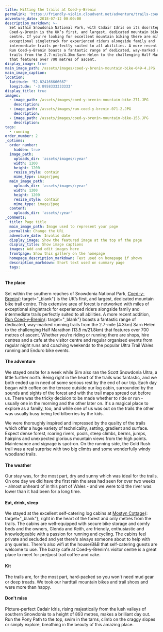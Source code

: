 ```yaml
---
title: Hitting the trails at Coed-y-Brenin
permalink: 'https://friendly-violin.cloudvent.net/adventure/trails-coedybrenin/'
adventure_date: 2018-07-12 00:00:00
description_markdown: >-
  Set within Snowdonia National Park, with Cadair Idris on its doorstep,
  Coed-y-Brenin is the UK’s first, and largest, dedicated mountain bike trail
  centre. If you're looking for excellent mountain biking there are miles of
  exceptional singletrack for experienced riders alongside family and
  intermediate trails perfectly suited to all abilities. A more recent addition,
  Run Coed-y-Brenin boasts a fantastic range of dedicated, way-marked running
  trails from the 2.7-mile/4.3km Sarn Helen to the challenging Half Marathon
  that features over 700 metres of ascent.
display_image: true
main_image_path: /assets/images/coed-y-brenin-mountain-bike-049-4.JPG
main_image_caption:
location:
  latitude: '52.824166666667'
  longitude: '-3.8958333333333'
display_title: true
images:
  - image_path: /assets/images/coed-y-brenin-mountain-bike-271.JPG
    description:
  - image_path: /assets/images/run-coed-y-brenin-071-2.JPG
    description:
  - image_path: /assets/images/coed-y-brenin-mountain-bike-155.JPG
    description:
tags:
  - running
order_number: 2
_options:
  order_number:
    hidden: true
  image_path:
    uploads_dir: 'assets/images/:year'
    width: 1200
    height: 1200
    resize_style: contain
    mime_type: image/jpeg
  main_image_path:
    uploads_dir: 'assets/images/:year'
    width: 1200
    height: 1200
    resize_style: contain
    mime_type: image/jpeg
  content:
    uploads_dir: 'assets/:year'
_comments:
  title: Page title
  main_image_path: Image used to represent your page
  permalink: Change the URL
  adventure_date: Invalid date
  display_image: Show the featured image at the top of the page
  display_title: Show image captions
  images: Add and edit images here
  frontpage: Show this gallery on the homepage
  homepage_description_markdown: Text used on homepage if shown
  description_markdown: Short text used on summary page
  tags:
---
```


#### The place

Set within the southern reaches of Snowdonia National Park, [Coed-y-Brenin](https://www.beicsbrenin.co.uk/){: target="_blank"}&nbsp;is the UK’s first, and largest, dedicated mountain bike trail centre. This extensive area of forest is networked with miles of exceptional singletrack for experienced riders alongside family and intermediate trails perfectly suited to all abilities. A more recent addition, [Run Coed-y-Brenin](http://www.runcoedybrenin.com/){: target="_blank"}&nbsp;boasts a fantastic range of dedicated, way-marked running trails from the 2.7-mile (4.3km) Sarn Helen to the challenging Half Marathon (13.5 m/21.8km) that features over 700 metres of ascent. Whether you're riding or running there are shops, hire centres and a cafe at the visitor centre and regular organised events from regular night runs and coaching weekends to the popular Ultra Trail Wales running and Enduro bike events.

#### The adventure

We stayed onsite for a week while Sim also ran the Scott Snowdonia Ultra, a little further north. Being right in the heart of the trails was fantastic, and we both ended up in need of some serious rest by the end of our trip. Each day began with coffee on the terrace outside our log cabin, surrounded by the sounds and sights of the forest and with the trail maps spread out before us. There was the tricky decision to be made whether to ride or run - usually one in the morning and the other later on. It's a magical place to explore as a family, too, and while one of us was out on the trails the other was usually busy being fed bilberries by the kids.&nbsp;

We were thoroughly inspired and impressed by the quality of the trails which offer a huge variety of technicality, setting, gradient and surface. Expect dense forest, roaring rivers, pools, steep climbs, berms, jumps, hairpins and unexpected glorious mountain views from the high points. Maintenance and signage is spot-on. On the running side, the Gold Rush trail was a real surprise with two big climbs and some wonderfully windy woodland trails.

#### The weather

Our stay was, for the most part, dry and sunny which was ideal for the trails. On one day we did have the first rain the area had seen for over two weeks - almost unheard of in this part of Wales - and we were told the river was lower than it had been for a long time.

#### Eat, drink, sleep

We stayed at the excellent self-catering log cabins at [Mostyn Cottage](http://mostyncottage.co.uk/){: target="_blank"}, right in the heart of the forest and only metres from the trails. The cabins are well-equipped with secure bike storage and comfy beds and the owners, Glenda and Keith, are friendly, enthusiastic and knowledgeable with a passion for running and cycling. The cabins feel private and secluded and yet there's always someone about to help with any queries. There's also wifi at the house/B&B that self-catering guests are welcome to use. The buzzy cafe at Coed-y-Brenin's visitor centre is a great place to meet for pre/post trail coffee and cake.

#### Kit

The trails are, for the most part, hard-packed so you won't need mud gear or deep treads. We took our hardtail mountain bikes and trail shoes and were more than happy.

#### Don't miss

Picture-perfect Cadair Idris, rising majestically from the lush valleys of southern Snowdonia to a height of 893 metres, makes a brilliant day out. Run the Pony Path to the top, swim in the tarns, climb on the craggy slopes or simply explore, breathing in the beauty of this amazing place.